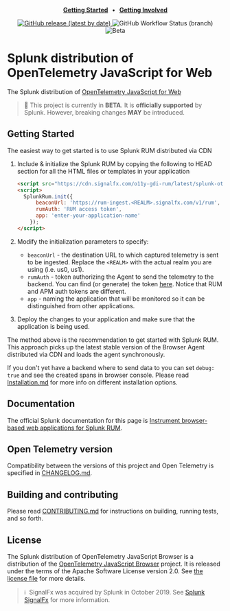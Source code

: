 <p align="center">
  <strong>
    <a href="https://quickdraw.splunk.com/redirect/?product=Observability&location=github.rum.get.started&version=current">Getting Started</a>
    &nbsp;&nbsp;&bull;&nbsp;&nbsp;
    <a href="./CONTRIBUTING.md">Getting Involved</a>
  </strong>
</p>

<p align="center">
  <a href="https://github.com/signalfx/splunk-otel-js-web/releases">
    <img alt="GitHub release (latest by date)" src="https://img.shields.io/github/v/release/signalfx/splunk-otel-js-web?include_prereleases&style=for-the-badge">
  </a>
  <img alt="GitHub Workflow Status (branch)" src="https://img.shields.io/github/workflow/status/signalfx/splunk-otel-js-web/Continuous%20Integration%20Main/main?style=for-the-badge">
  <img alt="Beta" src="https://img.shields.io/badge/status-beta-informational?style=for-the-badge">
</p>

# Splunk distribution of OpenTelemetry JavaScript for Web

The Splunk distribution of [OpenTelemetry JavaScript for
Web](https://github.com/open-telemetry/opentelemetry-js)

> :construction: This project is currently in **BETA**. It is **officially supported** by Splunk. However, breaking changes **MAY** be introduced.

## Getting Started

The easiest way to get started is to use Splunk RUM distributed via CDN

1. Include & initialize the Splunk RUM by copying the following to HEAD section for all the HTML files or templates in your application

    ```html
    <script src="https://cdn.signalfx.com/o11y-gdi-rum/latest/splunk-otel-web.js" crossorigin="anonymous"></script>
    <script>
      SplunkRum.init({
          beaconUrl: 'https://rum-ingest.<REALM>.signalfx.com/v1/rum',
          rumAuth: 'RUM access token',
          app: 'enter-your-application-name'
        });
    </script>
    ```

1. Modify the initialization parameters to specify:
   - `beaconUrl` - the destination URL to which captured telemetry is sent to be ingested. Replace the `<REALM>` with the actual realm you are using (i.e. us0, us1).
   - `rumAuth` - token authorizing the Agent to send the telemetry to the backend. You can find (or generate) the token [here](https://app.signalfx.com/o11y/#/organization/current?selectedKeyValue=sf_section:accesstokens).
     Notice that RUM and APM auth tokens are different.
   - `app` - naming the application that will be monitored so it can be distinguished from other applications.
1. Deploy the changes to your application and make sure that the application is being used.

The method above is the recommendation to get started with Splunk RUM. This approach picks up the latest stable version of the Browser Agent distributed via CDN and loads the agent synchronously.

If you don't yet have a backend where to send data to you can set `debug: true` and see the created spans in browser console.
Please read [Installation.md](./docs/Installation.md) for more info on different installation options.

## Documentation

The official Splunk documentation for this page is [Instrument browser-based web applications for Splunk RUM](https://quickdraw.splunk.com/redirect/?product=Observability&location=github.browser.rum&version=current).

## Open Telemetry version

Compatibility between the versions of this project and Open Telemetry is specified in [CHANGELOG.md](./CHANGELOG.md).

## Building and contributing

Please read [CONTRIBUTING.md](./CONTRIBUTING.md) for instructions on building, running tests, and so forth.

## License

The Splunk distribution of OpenTelemetry JavaScript Browser is a distribution
of the [OpenTelemetry JavaScript
Browser](https://github.com/open-telemetry/opentelemetry-js) project. It is
released under the terms of the Apache Software License version 2.0. See [the
license file](./LICENSE) for more details.

>ℹ️&nbsp;&nbsp;SignalFx was acquired by Splunk in October 2019. See [Splunk SignalFx](https://www.splunk.com/en_us/investor-relations/acquisitions/signalfx.html) for more information.

